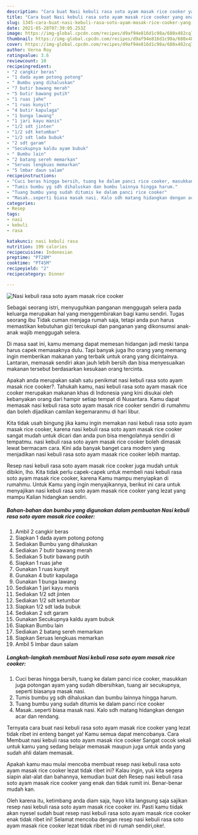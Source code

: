```yaml
---
description: "Cara buat Nasi kebuli rasa soto ayam masak rice cooker yang enak dan Mudah Dibuat"
title: "Cara buat Nasi kebuli rasa soto ayam masak rice cooker yang enak dan Mudah Dibuat"
slug: 1345-cara-buat-nasi-kebuli-rasa-soto-ayam-masak-rice-cooker-yang-enak-dan-mudah-dibuat
date: 2021-05-28T07:39:05.253Z
image: https://img-global.cpcdn.com/recipes/d9af94e816d1c98a/680x482cq70/nasi-kebuli-rasa-soto-ayam-masak-rice-cooker-foto-resep-utama.jpg
thumbnail: https://img-global.cpcdn.com/recipes/d9af94e816d1c98a/680x482cq70/nasi-kebuli-rasa-soto-ayam-masak-rice-cooker-foto-resep-utama.jpg
cover: https://img-global.cpcdn.com/recipes/d9af94e816d1c98a/680x482cq70/nasi-kebuli-rasa-soto-ayam-masak-rice-cooker-foto-resep-utama.jpg
author: Verna Roy
ratingvalue: 3.6
reviewcount: 10
recipeingredient:
- "2 cangkir beras"
- "1 dada ayam potong potong"
- " Bumbu yang dihaluskan"
- "7 butir bawang merah"
- "5 butir bawang putih"
- "1 ruas jahe"
- "1 ruas kunyit"
- "4 butir kapulaga"
- "1 bunga lawang"
- "1 jari kayu manis"
- "1/2 sdt jinten"
- "1/2 sdt ketumbar"
- "1/2 sdt lada bubuk"
- "2 sdt garam"
- "Secukupnya kaldu ayam bubuk"
- " Bumbu lain"
- "2 batang sereh memarkan"
- "Seruas lengkuas memarkan"
- "5 lmbar daun salam"
recipeinstructions:
- "Cuci beras hingga bersih, tuang ke dalam panci rice cooker, masukkan juga potongan ayam yang sudah dibersihkan, tuang air secukupnya, seperti biasanya masak nasi."
- "Tumis bumbu yg sdh dihaluskan dan bumbu lainnya hingga harum."
- "Tuang bumbu yang sudah ditumis ke dalam panci rice cooker"
- "Masak..seperti biasa masak nasi. Kalo sdh matang hidangkan dengan acar dan rendang."
categories:
- Resep
tags:
- nasi
- kebuli
- rasa

katakunci: nasi kebuli rasa 
nutrition: 199 calories
recipecuisine: Indonesian
preptime: "PT28M"
cooktime: "PT45M"
recipeyield: "2"
recipecategory: Dinner

---
```



![Nasi kebuli rasa soto ayam masak rice cooker](https://img-global.cpcdn.com/recipes/d9af94e816d1c98a/680x482cq70/nasi-kebuli-rasa-soto-ayam-masak-rice-cooker-foto-resep-utama.jpg)

Sebagai seorang istri, menyuguhkan panganan menggugah selera pada keluarga merupakan hal yang menggembirakan bagi kamu sendiri. Tugas seorang ibu Tidak cuman menjaga rumah saja, tetapi anda pun harus memastikan kebutuhan gizi tercukupi dan panganan yang dikonsumsi anak-anak wajib menggugah selera.

Di masa  saat ini, kamu memang dapat memesan hidangan jadi meski tanpa harus capek memasaknya dulu. Tapi banyak juga lho orang yang memang ingin memberikan makanan yang terbaik untuk orang yang dicintainya. Lantaran, memasak sendiri akan jauh lebih bersih dan bisa menyesuaikan makanan tersebut berdasarkan kesukaan orang tercinta. 



Apakah anda merupakan salah satu penikmat nasi kebuli rasa soto ayam masak rice cooker?. Tahukah kamu, nasi kebuli rasa soto ayam masak rice cooker merupakan makanan khas di Indonesia yang kini disukai oleh kebanyakan orang dari hampir setiap tempat di Nusantara. Kamu dapat memasak nasi kebuli rasa soto ayam masak rice cooker sendiri di rumahmu dan boleh dijadikan camilan kegemaranmu di hari libur.

Kita tidak usah bingung jika kamu ingin memakan nasi kebuli rasa soto ayam masak rice cooker, karena nasi kebuli rasa soto ayam masak rice cooker sangat mudah untuk dicari dan anda pun bisa mengolahnya sendiri di tempatmu. nasi kebuli rasa soto ayam masak rice cooker boleh dimasak lewat bermacam cara. Kini ada banyak banget cara modern yang menjadikan nasi kebuli rasa soto ayam masak rice cooker lebih mantap.

Resep nasi kebuli rasa soto ayam masak rice cooker juga mudah untuk dibikin, lho. Kita tidak perlu capek-capek untuk membeli nasi kebuli rasa soto ayam masak rice cooker, karena Kamu mampu menyiapkan di rumahmu. Untuk Kamu yang ingin menyajikannya, berikut ini cara untuk menyajikan nasi kebuli rasa soto ayam masak rice cooker yang lezat yang mampu Kalian hidangkan sendiri.

<!--inarticleads1-->

##### Bahan-bahan dan bumbu yang digunakan dalam pembuatan Nasi kebuli rasa soto ayam masak rice cooker:

1. Ambil 2 cangkir beras
1. Siapkan 1 dada ayam potong potong
1. Sediakan  Bumbu yang dihaluskan
1. Sediakan 7 butir bawang merah
1. Sediakan 5 butir bawang putih
1. Siapkan 1 ruas jahe
1. Gunakan 1 ruas kunyit
1. Gunakan 4 butir kapulaga
1. Gunakan 1 bunga lawang
1. Sediakan 1 jari kayu manis
1. Sediakan 1/2 sdt jinten
1. Sediakan 1/2 sdt ketumbar
1. Siapkan 1/2 sdt lada bubuk
1. Sediakan 2 sdt garam
1. Gunakan Secukupnya kaldu ayam bubuk
1. Siapkan  Bumbu lain
1. Sediakan 2 batang sereh memarkan
1. Siapkan Seruas lengkuas memarkan
1. Ambil 5 lmbar daun salam




<!--inarticleads2-->

##### Langkah-langkah membuat Nasi kebuli rasa soto ayam masak rice cooker:

1. Cuci beras hingga bersih, tuang ke dalam panci rice cooker, masukkan juga potongan ayam yang sudah dibersihkan, tuang air secukupnya, seperti biasanya masak nasi.
1. Tumis bumbu yg sdh dihaluskan dan bumbu lainnya hingga harum.
1. Tuang bumbu yang sudah ditumis ke dalam panci rice cooker
1. Masak..seperti biasa masak nasi. Kalo sdh matang hidangkan dengan acar dan rendang.




Ternyata cara buat nasi kebuli rasa soto ayam masak rice cooker yang lezat tidak ribet ini enteng banget ya! Kamu semua dapat mencobanya. Cara Membuat nasi kebuli rasa soto ayam masak rice cooker Sangat cocok sekali untuk kamu yang sedang belajar memasak maupun juga untuk anda yang sudah ahli dalam memasak.

Apakah kamu mau mulai mencoba membuat resep nasi kebuli rasa soto ayam masak rice cooker lezat tidak ribet ini? Kalau ingin, yuk kita segera siapin alat-alat dan bahannya, kemudian buat deh Resep nasi kebuli rasa soto ayam masak rice cooker yang enak dan tidak rumit ini. Benar-benar mudah kan. 

Oleh karena itu, ketimbang anda diam saja, hayo kita langsung saja sajikan resep nasi kebuli rasa soto ayam masak rice cooker ini. Pasti kamu tiidak akan nyesel sudah buat resep nasi kebuli rasa soto ayam masak rice cooker enak tidak ribet ini! Selamat mencoba dengan resep nasi kebuli rasa soto ayam masak rice cooker lezat tidak ribet ini di rumah sendiri,oke!.

